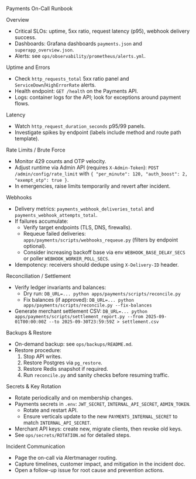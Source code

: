Payments On-Call Runbook

Overview
- Critical SLOs: uptime, 5xx ratio, request latency (p95), webhook delivery success.
- Dashboards: Grafana dashboards `payments.json` and `superapp_overview.json`.
- Alerts: see `ops/observability/prometheus/alerts.yml`.

Uptime and Errors
- Check `http_requests_total` 5xx ratio panel and `ServiceDown`/`HighErrorRate` alerts.
- Health endpoint: `GET /health` on the Payments API.
- Logs: container logs for the API; look for exceptions around payment flows.

Latency
- Watch `http_request_duration_seconds` p95/99 panels.
- Investigate spikes by endpoint (labels include method and route path template).

Rate Limits / Brute Force
- Monitor 429 counts and OTP velocity.
- Adjust runtime via Admin API (requires `X-Admin-Token`):
  `POST /admin/config/rate_limit` with `{ "per_minute": 120, "auth_boost": 2, "exempt_otp": true }`.
- In emergencies, raise limits temporarily and revert after incident.

Webhooks
- Delivery metrics: `payments_webhook_deliveries_total` and `payments_webhook_attempts_total`.
- If failures accumulate:
  - Verify target endpoints (TLS, DNS, firewalls).
  - Requeue failed deliveries: `apps/payments/scripts/webhooks_requeue.py` (filters by endpoint optional).
  - Consider increasing backoff base via env `WEBHOOK_BASE_DELAY_SECS` or poller `WEBHOOK_WORKER_POLL_SECS`.
- Idempotency: receivers should dedupe using `X-Delivery-ID` header.

Reconciliation / Settlement
- Verify ledger invariants and balances:
  - Dry run: `DB_URL=... python apps/payments/scripts/reconcile.py`
  - Fix balances (if approved): `DB_URL=... python apps/payments/scripts/reconcile.py --fix-balances`
- Generate merchant settlement CSV:
  `DB_URL=... python apps/payments/scripts/settlement_report.py --from 2025-09-01T00:00:00Z --to 2025-09-30T23:59:59Z > settlement.csv`

Backups & Restore
- On-demand backup: see `ops/backups/README.md`.
- Restore procedure:
  1) Stop API writes.
  2) Restore Postgres via `pg_restore`.
  3) Restore Redis snapshot if required.
  4) Run `reconcile.py` and sanity checks before resuming traffic.

Secrets & Key Rotation
- Rotate periodically and on membership changes.
- Payments secrets in `.env`: `JWT_SECRET`, `INTERNAL_API_SECRET`, `ADMIN_TOKEN`.
  - Rotate and restart API.
  - Ensure verticals update to the new `PAYMENTS_INTERNAL_SECRET` to match `INTERNAL_API_SECRET`.
- Merchant API keys: create new, migrate clients, then revoke old keys.
- See `ops/secrets/ROTATION.md` for detailed steps.

Incident Communication
- Page the on-call via Alertmanager routing.
- Capture timelines, customer impact, and mitigation in the incident doc.
- Open a follow-up issue for root cause and prevention actions.

